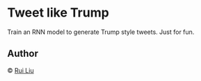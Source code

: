 # Tweet like Trump

Train an RNN model to generate Trump style tweets. Just for fun.


## Author
&copy; [Rui Liu](http://ruiliu.me)
